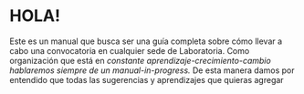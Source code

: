 # HOLA!

Este es un manual que busca ser una guía completa sobre cómo llevar a cabo una convocatoria en cualquier sede de Laboratoria. Como organización que está en _constante aprendizaje-crecimiento-cambio _hablaremos siempre de un_ manual-in-progress._ De esta manera damos por entendido que todas las sugerencias y aprendizajes que quieras agregar

